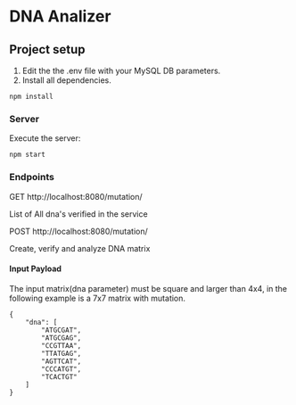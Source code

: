 # DNA Analizer

## Project setup

1. Edit the the .env file with your MySQL DB parameters.
2. Install all dependencies.

```
npm install
```

### Server

Execute the server:

```
npm start
```


### Endpoints

GET http://localhost:8080/mutation/

List of All dna's verified in the service

POST http://localhost:8080/mutation/

Create, verify and analyze DNA matrix

#### Input Payload

The input matrix(dna parameter) must be square and larger than 4x4, in the following example is a 7x7 matrix with mutation.

```
{
	"dna": [
		"ATGCGAT",
		"ATGCGAG",
		"CCGTTAA",
		"TTATGAG",
		"AGTTCAT",
		"CCCATGT",
		"TCACTGT"
	]
}
```


